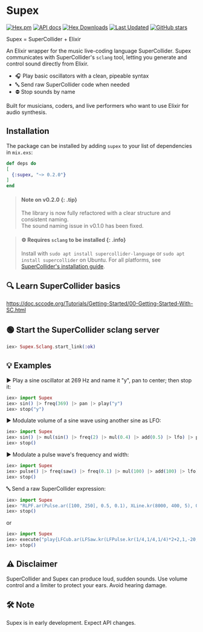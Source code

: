 # Supex

[![Hex.pm](https://img.shields.io/hexpm/v/supex.svg)](https://hex.pm/packages/supex)
[![API docs](https://img.shields.io/hexpm/v/supex.svg?label=hexdocs "API docs")](https://hexdocs.pm/supex)
[![Hex Downloads](https://img.shields.io/hexpm/dt/supex)](https://hex.pm/packages/supex)
[![Last Updated](https://img.shields.io/github/last-commit/alexisruccius/supex.svg)](https://github.com/alexisruccius/supex/commits/master)
[![GitHub stars](https://img.shields.io/github/stars/alexisruccius/supex.svg)](https://github.com/alexisruccius/supex/stargazers)

Supex = SuperCollider + Elixir

An Elixir wrapper for the music live-coding language SuperCollider.
Supex communicates with SuperCollider's `sclang` tool, letting you generate and control sound directly from Elixir.

- 🎧 Play basic oscillators with a clean, pipeable syntax
- 🔤 Send raw SuperCollider code when needed
- ⛔ Stop sounds by name

Built for musicians, coders, and live performers who want to use Elixir for audio synthesis.

## Installation

The package can be installed by adding `supex` to your list of dependencies in `mix.exs`:

```elixir
def deps do
[
  {:supex, "~> 0.2.0"}
]
end
```

  > #### Note on v0.2.0 {: .tip}
  > The library is now fully refactored with a clear structure and consistent naming.  
  > The sound naming issue in v0.1.0 has been fixed.

  > #### ⚙ Requires `sclang` to be installed {: .info}
  > Install with `sudo apt install supercollider-language` or `sudo apt install supercollider` on Ubuntu.
  > For all platforms, see [SuperCollider's installation guide](https://supercollider.github.io/downloads.html).

## 🔍 Learn SuperCollider basics

https://doc.sccode.org/Tutorials/Getting-Started/00-Getting-Started-With-SC.html

## 🟢 Start the SuperCollider sclang server

```elixir
iex> Supex.Sclang.start_link(:ok)
```

## 💡 Examples

▶ Play a sine oscillator at 269 Hz and name it "y", pan to center; then stop it:

```elixir
iex> import Supex
iex> sin() |> freq(369) |> pan |> play("y")
iex> stop("y")
```

▶ Modulate volume of a sine wave using another sine as LFO:

```elixir
iex> import Supex
iex> sin() |> mul(sin() |> freq(2) |> mul(0.4) |> add(0.5) |> lfo) |> pan |> play
iex> stop()
```

▶ Modulate a pulse wave's frequency and width:

```elixir
iex> import Supex
iex> pulse() |> freq(saw() |> freq(0.1) |> mul(100) |> add(100) |> lfo) |> width(sin() |> freq(6) |> mul(0.5) |> add(0.5) |> lfo) |> pan |> play
iex> stop()
```

🔤 Send a raw SuperCollider expression:

```elixir
iex> import Supex
iex> "RLPF.ar(Pulse.ar([100, 250], 0.5, 0.1), XLine.kr(8000, 400, 5), 0.05)" |> pan |> play
iex> stop()
```
or

```elixir
iex> import Supex
iex> execute("play{LFCub.ar(LFSaw.kr(LFPulse.kr(1/4,1/4,1/4)*2+2,1,-20,50))+(WhiteNoise.ar(LFPulse.kr(4,0,LFPulse.kr(1,3/4)/4+0.05))/8)!2}")
iex> stop()
```

## ⚠️ Disclaimer

SuperCollider and Supex can produce loud, sudden sounds.
Use volume control and a limiter to protect your ears.
Avoid hearing damage.

## 🛠️ Note

Supex is in early development.
Expect API changes.
